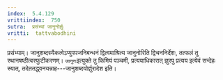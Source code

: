 ```yaml
---
index:  5.4.129
vrittiindex:  750
sutra:  प्रसंभ्यां जानुनोर्ज्ञुः
vritti:  tattvabodhini 
---
```


प्रसंभ्याम्। जानुशब्दस्यैकत्वेऽप्युपपजनिबन्धनं द्वित्वमाश्रित्य जानुनोरिति द्विचननिर्देशः, तत्फलं तु स्थानषष्ठीत्वस्फुटीकरणम्। `जानुनः`इत्युक्ते तु किमियं पञ्चमी, प्रत्ययाधिकारात् ज्ञुरपु प्रत्यय इत्येवं सन्देहः स्यात्, तदेततद्ध्वनयन्नाह---जानुशब्दयोर्ज्ञुरादेश इति। 

